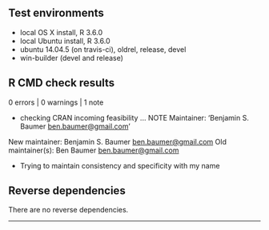 ## Test environments
* local OS X install, R 3.6.0
* local Ubuntu install, R 3.6.0
* ubuntu 14.04.5 (on travis-ci), oldrel, release, devel
* win-builder (devel and release)

## R CMD check results

0 errors | 0 warnings | 1 note

* checking CRAN incoming feasibility ... NOTE
Maintainer: ‘Benjamin S. Baumer <ben.baumer@gmail.com>’

New maintainer:
  Benjamin S. Baumer <ben.baumer@gmail.com>
Old maintainer(s):
  Ben Baumer <ben.baumer@gmail.com>

* Trying to maintain consistency and specificity with my name

## Reverse dependencies

There are no reverse dependencies.

---

